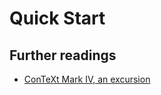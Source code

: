 # Quick Start

## Further readings

- [ConTeXt Mark IV, an excursion][1]

[1]: http://www.pragma-ade.com/general/manuals/ma-cb-en.pdf
[2]: http://www.pragma-ade.com/general/manuals/cont-eni.pdf
